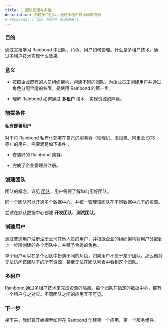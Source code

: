 ```yaml
---
title: 1.团队管理与多租户
description: 创建多个团队，通过多租户技术隔离资源
# keywords: ['团队 多租户 资源隔离']
---
```


### 目的

通过文档学习 Rainbond 中团队、角色、用户如何管理。什么是多租户技术，通过多租户技术实现什么效果。

### 意义

- 按照企业既有的人员组织架构，创建不同的团队，为企业员工创建用户并通过角色分配合适的权限，是使用 Rainbond 的第一步。

- 理解 Rainbond 如何通过 **多租户** 技术，实现资源的隔离。

### 前提条件

#### 私有部署用户

对于将 Rainbond 私有化部署在自己的服务器（物理机、虚拟机、阿里云 ECS 等）的用户，需要满足如下条件：

- 安装好的 Rainbond 集群。

- 完成了企业管理员注册。

### 创建团队

团队的概念，详见 [团队](use-manual/get-start/concept/team/)，用户需要了解如何用好团队。

同一个团队可以开通多个数据中心，并统一管理该团队在不同数据中心下的资源。

尝试在默认数据中心创建 **开发团队**、**测试团队**。

### 创建用户

通过普通用户注册注册公司其他人员的用户，并根据企业的组织架构将用户分配到上一步所创建的各个团队中，并赋予合适的角色。

单个用户可以在多个团队中扮演不同的角色，如果用户不属于某个团队，那么他将无法访问该团队下的所有资源，甚至无法在团队列表中看到这个团队。

### 多租户

Rainbond 通过多租户技术来完成资源的隔离。每个团队在指定的数据中心，都有一个租户与之对应。不同团队之间的应用互不可见。

### 下一步

接下来，我们将开始探索如何在 Rainbond 创建第一个应用、第一个服务组件。

